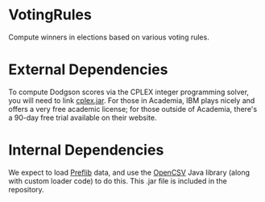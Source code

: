 VotingRules
===========

Compute winners in elections based on various voting rules.


External Dependencies
=====================

To compute Dodgson scores via the CPLEX integer programming solver, you will need to link [cplex.jar](http://www-01.ibm.com/software/commerce/optimization/cplex-optimizer/).  For those in Academia, IBM plays nicely and offers a very free academic license; for those outside of Academia, there's a 90-day free trial available on their website.

Internal Dependencies
=====================

We expect to load [Preflib](http://www.preflib.org/) data, and use the [OpenCSV](http://opencsv.sourceforge.net/) Java library (along with custom loader code) to do this.  This .jar file is included in the repository.
